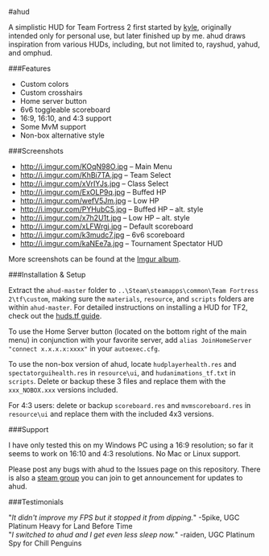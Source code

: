 #ahud

A simplistic HUD for Team Fortress 2 first started by [kyle](https://github.com/hikyle), originally intended only for personal use, but later finished up by me. ahud draws inspiration from various HUDs, including, but not limited to, rayshud, yahud, and omphud.

###Features

* Custom colors
* Custom crosshairs
* Home server button
* 6v6 toggleable scoreboard
* 16:9, 16:10, and 4:3 support
* Some MvM support
* Non-box alternative style

###Screenshots

* http://i.imgur.com/KOqN98O.jpg – Main Menu
* http://i.imgur.com/KhBi7TA.jpg – Team Select
* http://i.imgur.com/xVrIYJs.jpg – Class Select
* http://i.imgur.com/ExOLP9q.jpg – Buffed HP
* http://i.imgur.com/wefV5Jm.jpg – Low HP
* http://i.imgur.com/PYHubC5.jpg – Buffed HP – alt. style
* http://i.imgur.com/x7h2U1t.jpg – Low HP – alt. style
* http://i.imgur.com/xLFWrgj.jpg – Default scoreboard
* http://i.imgur.com/k3mudc7.jpg – 6v6 scoreboard
* http://i.imgur.com/kaNEe7a.jpg – Tournament Spectator HUD

More screenshots can be found at the [Imgur album](http://imgur.com/a/569GH).

###Installation & Setup

Extract the `ahud-master` folder to `..\Steam\steamapps\common\Team Fortress 2\tf\custom`, making sure the `materials`, `resource`, and `scripts` folders are within `ahud-master`. For  detailed instructions on installing a HUD for TF2, check out the [huds.tf guide](http://huds.tf/guides/?guide=1).

To use the Home Server button (located on the bottom right of the main menu) in conjunction with your favorite server, add `alias JoinHomeServer "connect x.x.x.x:xxxx"` in your `autoexec.cfg`.

To use the non-box version of ahud, locate `hudplayerhealth.res` and `spectatorguihealth.res` in `resource\ui`, and `hudanimations_tf.txt` in `scripts`. Delete or backup these 3 files and replace them with the `xxx_NOBOX.xxx` versions included.

For 4:3 users: delete or backup `scoreboard.res` and `mvmscoreboard.res` in `resource\ui` and replace them with the included 4x3 versions.

###Support

I have only tested this on my Windows PC using a 16:9 resolution; so far it seems to work on 16:10 and 4:3 resolutions. No Mac or Linux support. 

Please post any bugs with ahud to the Issues page on this repository. There is also a [steam group](http://steamcommunity.com/groups/ahud) you can join to get announcement for updates to ahud.


###Testimonials

"*It didn't improve my FPS but it stopped it from dipping.*" -5pike, UGC Platinum Heavy for Land Before Time  
"*I switched to ahud and I get even less sleep now.*" -raiden, UGC Platinum Spy for Chill Penguins
